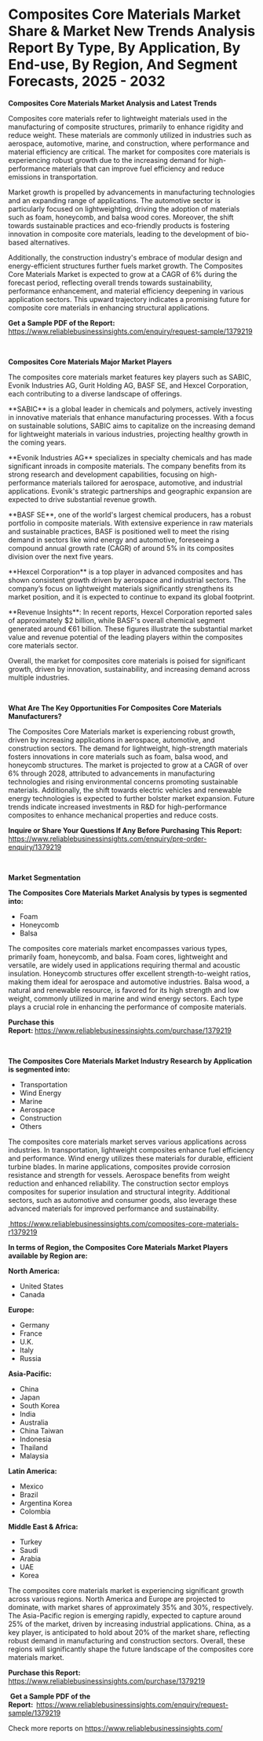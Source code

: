 <p><h1>Composites Core Materials Market Share & Market New Trends Analysis Report By Type, By Application, By End-use, By Region, And Segment Forecasts, 2025 - 2032</h1></p><p><strong>Composites Core Materials Market Analysis and Latest Trends</strong></p>
<p><p>Composites core materials refer to lightweight materials used in the manufacturing of composite structures, primarily to enhance rigidity and reduce weight. These materials are commonly utilized in industries such as aerospace, automotive, marine, and construction, where performance and material efficiency are critical. The market for composites core materials is experiencing robust growth due to the increasing demand for high-performance materials that can improve fuel efficiency and reduce emissions in transportation.</p><p>Market growth is propelled by advancements in manufacturing technologies and an expanding range of applications. The automotive sector is particularly focused on lightweighting, driving the adoption of materials such as foam, honeycomb, and balsa wood cores. Moreover, the shift towards sustainable practices and eco-friendly products is fostering innovation in composite core materials, leading to the development of bio-based alternatives.</p><p>Additionally, the construction industry's embrace of modular design and energy-efficient structures further fuels market growth. The Composites Core Materials Market is expected to grow at a CAGR of 6% during the forecast period, reflecting overall trends towards sustainability, performance enhancement, and material efficiency deepening in various application sectors. This upward trajectory indicates a promising future for composite core materials in enhancing structural applications.</p></p>
<p><strong>Get a Sample PDF of the Report:&nbsp;</strong> <a href="https://www.reliablebusinessinsights.com/enquiry/request-sample/1379219?utm_campaign=3352&utm_medium=2&utm_source=Github&utm_content=ia&utm_term=02042025&utm_id=composites-core-materials">https://www.reliablebusinessinsights.com/enquiry/request-sample/1379219</a></p>
<p>&nbsp;</p>
<p><strong>Composites Core Materials Major Market Players</strong></p>
<p><p>The composites core materials market features key players such as SABIC, Evonik Industries AG, Gurit Holding AG, BASF SE, and Hexcel Corporation, each contributing to a diverse landscape of offerings.</p><p>**SABIC** is a global leader in chemicals and polymers, actively investing in innovative materials that enhance manufacturing processes. With a focus on sustainable solutions, SABIC aims to capitalize on the increasing demand for lightweight materials in various industries, projecting healthy growth in the coming years.</p><p>**Evonik Industries AG** specializes in specialty chemicals and has made significant inroads in composite materials. The company benefits from its strong research and development capabilities, focusing on high-performance materials tailored for aerospace, automotive, and industrial applications. Evonik's strategic partnerships and geographic expansion are expected to drive substantial revenue growth.</p><p>**BASF SE**, one of the world's largest chemical producers, has a robust portfolio in composite materials. With extensive experience in raw materials and sustainable practices, BASF is positioned well to meet the rising demand in sectors like wind energy and automotive, foreseeing a compound annual growth rate (CAGR) of around 5% in its composites division over the next five years.</p><p>**Hexcel Corporation** is a top player in advanced composites and has shown consistent growth driven by aerospace and industrial sectors. The company’s focus on lightweight materials significantly strengthens its market position, and it is expected to continue to expand its global footprint.</p><p>**Revenue Insights**: In recent reports, Hexcel Corporation reported sales of approximately $2 billion, while BASF's overall chemical segment generated around €61 billion. These figures illustrate the substantial market value and revenue potential of the leading players within the composites core materials sector.</p><p>Overall, the market for composites core materials is poised for significant growth, driven by innovation, sustainability, and increasing demand across multiple industries.</p></p>
<p>&nbsp;</p>
<p><strong>What Are The Key Opportunities For Composites Core Materials Manufacturers?</strong></p>
<p><p>The Composites Core Materials market is experiencing robust growth, driven by increasing applications in aerospace, automotive, and construction sectors. The demand for lightweight, high-strength materials fosters innovations in core materials such as foam, balsa wood, and honeycomb structures. The market is projected to grow at a CAGR of over 6% through 2028, attributed to advancements in manufacturing technologies and rising environmental concerns promoting sustainable materials. Additionally, the shift towards electric vehicles and renewable energy technologies is expected to further bolster market expansion. Future trends indicate increased investments in R&D for high-performance composites to enhance mechanical properties and reduce costs.</p></p>
<p><strong>Inquire or Share Your Questions If Any Before Purchasing This Report:</strong> <a href="https://www.reliablebusinessinsights.com/enquiry/pre-order-enquiry/1379219?utm_campaign=3352&utm_medium=2&utm_source=Github&utm_content=ia&utm_term=02042025&utm_id=composites-core-materials">https://www.reliablebusinessinsights.com/enquiry/pre-order-enquiry/1379219</a></p>
<p>&nbsp;</p>
<p><strong>Market Segmentation</strong></p>
<p><strong>The Composites Core Materials Market Analysis by types is segmented into:</strong></p>
<p><ul><li>Foam</li><li>Honeycomb</li><li>Balsa</li></ul></p>
<p><p>The composites core materials market encompasses various types, primarily foam, honeycomb, and balsa. Foam cores, lightweight and versatile, are widely used in applications requiring thermal and acoustic insulation. Honeycomb structures offer excellent strength-to-weight ratios, making them ideal for aerospace and automotive industries. Balsa wood, a natural and renewable resource, is favored for its high strength and low weight, commonly utilized in marine and wind energy sectors. Each type plays a crucial role in enhancing the performance of composite materials.</p></p>
<p><strong>Purchase this Report:&nbsp;</strong><a href="https://www.reliablebusinessinsights.com/purchase/1379219?utm_campaign=3352&utm_medium=2&utm_source=Github&utm_content=ia&utm_term=02042025&utm_id=composites-core-materials">https://www.reliablebusinessinsights.com/purchase/1379219</a></p>
<p>&nbsp;</p>
<p><strong>The Composites Core Materials Market Industry Research by Application is segmented into:</strong></p>
<p><ul><li>Transportation</li><li>Wind Energy</li><li>Marine</li><li>Aerospace</li><li>Construction</li><li>Others</li></ul></p>
<p><p>The composites core materials market serves various applications across industries. In transportation, lightweight composites enhance fuel efficiency and performance. Wind energy utilizes these materials for durable, efficient turbine blades. In marine applications, composites provide corrosion resistance and strength for vessels. Aerospace benefits from weight reduction and enhanced reliability. The construction sector employs composites for superior insulation and structural integrity. Additional sectors, such as automotive and consumer goods, also leverage these advanced materials for improved performance and sustainability.</p></p>
<p><a href="https://www.reliablebusinessinsights.com/composites-core-materials-r1379219?utm_campaign=3352&utm_medium=2&utm_source=Github&utm_content=ia&utm_term=02042025&utm_id=composites-core-materials">&nbsp;https://www.reliablebusinessinsights.com/composites-core-materials-r1379219</a></p>
<p><strong>In terms of Region, the Composites Core Materials Market Players available by Region are:</strong></p>
<p>
    <p> <strong> North America: </strong>
        <ul>
            <li>United States</li>
            <li>Canada</li>
        </ul>
        </p> 
    <p> <strong> Europe: </strong>
        <ul>
            <li>Germany</li>
            <li>France</li>
            <li>U.K.</li>
            <li>Italy</li>
            <li>Russia</li>
        </ul>
        </p> 
    <p> <strong> Asia-Pacific: </strong>
        <ul>
            <li>China</li>
            <li>Japan</li>
            <li>South Korea</li>
            <li>India</li>
            <li>Australia</li>
            <li>China Taiwan</li>
            <li>Indonesia</li>
            <li>Thailand</li>
            <li>Malaysia</li>
        </ul>
        </p> 
    <p> <strong> Latin America: </strong>
        <ul>
            <li>Mexico</li>
            <li>Brazil</li>
            <li>Argentina Korea</li>
            <li>Colombia</li>
        </ul>
        </p> 
    <p> <strong> Middle East & Africa: </strong>
        <ul>
            <li>Turkey</li>
            <li>Saudi</li>
            <li>Arabia</li>
            <li>UAE</li>
            <li>Korea</li>
        </ul>
    </p>
    </p>
<p><p>The composites core materials market is experiencing significant growth across various regions. North America and Europe are projected to dominate, with market shares of approximately 35% and 30%, respectively. The Asia-Pacific region is emerging rapidly, expected to capture around 25% of the market, driven by increasing industrial applications. China, as a key player, is anticipated to hold about 20% of the market share, reflecting robust demand in manufacturing and construction sectors. Overall, these regions will significantly shape the future landscape of the composites core materials market.</p></p>
<p><strong>Purchase this Report: </strong><a href="https://www.reliablebusinessinsights.com/purchase/1379219?utm_campaign=3352&utm_medium=2&utm_source=Github&utm_content=ia&utm_term=02042025&utm_id=composites-core-materials">https://www.reliablebusinessinsights.com/purchase/1379219</a></p>
<p>&nbsp;<strong>Get a Sample PDF of the Report:&nbsp;&nbsp;</strong><a href="https://www.reliablebusinessinsights.com/enquiry/request-sample/1379219?utm_campaign=3352&utm_medium=2&utm_source=Github&utm_content=ia&utm_term=02042025&utm_id=composites-core-materials">https://www.reliablebusinessinsights.com/enquiry/request-sample/1379219</a></p>
<p><strong></strong></p>
<p>Check more reports on <a href="https://www.reliablebusinessinsights.com/?utm_campaign=3352&utm_medium=2&utm_source=Github&utm_content=ia&utm_term=02042025&utm_id=composites-core-materials">https://www.reliablebusinessinsights.com/</a></p>